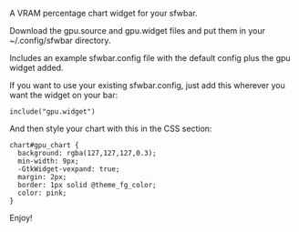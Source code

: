 A VRAM percentage chart widget for your sfwbar.

Download the gpu.source and gpu.widget files and put them in your ~/.config/sfwbar directory.

Includes an example sfwbar.config file with the default config plus the gpu widget added.

If you want to use your existing sfwbar.config, just add this wherever you want the widget on your bar:

`include("gpu.widget")`

And then style your chart with this in the CSS section:

```
chart#gpu_chart {
  background: rgba(127,127,127,0.3);
  min-width: 9px;
  -GtkWidget-vexpand: true;
  margin: 2px;
  border: 1px solid @theme_fg_color;
  color: pink;
}
```
Enjoy!
